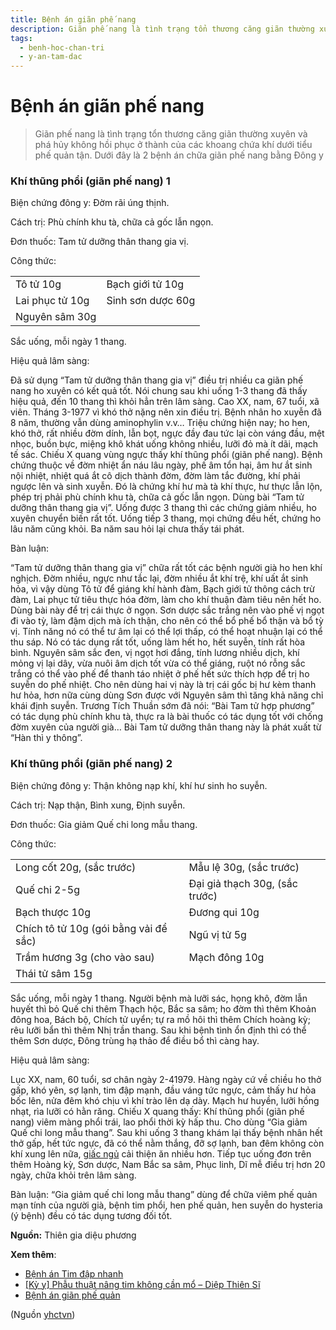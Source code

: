 ```yaml
---
title: Bệnh án giãn phế nang
description: Giãn phế nang là tình trạng tổn thương căng giãn thường xuyên và phá hủy không hồi phục ở thành của các khoang chứa khí dưới tiểu phế quản tận. Dưới đây là 2 bệnh án chữa giãn phế nang bằng Đông y
tags:
  - benh-hoc-chan-tri
  - y-an-tam-dac
---
```


# Bệnh án giãn phế nang 

> Giãn phế nang là tình trạng tổn thương căng giãn thường xuyên và phá hủy không hồi phục ở thành của các khoang chứa khí dưới tiểu phế quản tận. Dưới đây là 2 bệnh án chữa giãn phế nang bằng Đông y


### Khí thũng phổi (giãn phế nang) 1


Biện chứng đông y: Đờm rãi úng thịnh. 


Cách trị: Phù chính khu tà, chữa cả gốc lẫn ngọn. 


Đơn thuốc: Tam tử dưỡng thân thang gia vị.


Công thức:




|  |  |
| --- | --- |
| Tô tử 10g | Bạch giới tử 10g |
| Lai phục tử 10g | Sinh sơn dược 60g |
| Nguyên sâm 30g |  |


Sắc uống, mỗi ngày 1 thang.


Hiệu quả lâm sàng: 





Đã sử dụng “Tam tử dưỡng thân thang gia vị” điều trị nhiều ca giãn phế nang ho xuyên có kết quả tốt. Nói chung sau khi uống 1-3 thang đã thấy hiệu quả, đến 10 thang thì khỏi hẳn trên lâm sàng. Cao XX, nam, 67 tuổi, xã viên. Tháng 3-1977 vì khó thở nặng nên xin điều trị. Bệnh nhân ho xuyễn đã 8 năm, thường vẫn dùng aminophylin v.v… Triệu chứng hiện nay; ho hen, khó thở, rất nhiều đờm dính, lẫn bọt, ngực đầy đau tức lại còn váng đầu, mệt nhọc, buồn bực, miệng khô khát uống không nhiều, lưỡi đỏ mà ít dãi, mạch tế sác. Chiếu X quang vùng ngực thấy khí thũng phổi (giãn phế nang). Bệnh chứng thuộc về đờm nhiệt ẩn náu lâu ngày, phế âm tổn hại, âm hư ắt sinh nội nhiệt, nhiệt quá ắt cô dịch thành đờm, đờm làm tắc đường, khí phải ngược lên và sinh xuyễn. Đó là chứng khí hư mà tà khí thực, hư thực lẫn lộn, phép trị phải phù chính khu tà, chữa cả gốc lẫn ngọn. Dùng bài “Tam tử dưỡng thân thang gia vị”. Uống được 3 thang thì các chứng giảm nhiều, ho xuyên chuyển biến rất tốt. Uống tiếp 3 thang, mọi chứng đều hết, chứng ho lâu năm cũng khỏi. Ba năm sau hỏi lại chưa thấy tái phát.


Bàn luận: 


“Tam tử dưỡng thân thang gia vị” chữa rất tốt các bệnh người già ho hen khí nghịch. Đờm nhiều, ngực như tắc lại, đờm nhiều ắt khí trệ, khí uất ắt sinh hỏa, vì vậy dùng Tô tử để giáng khí hành đàm, Bạch giới tử thông cách trừ đàm, Lai phục tử tiêu thực hóa đờm, làm cho khí thuận đàm tiêu nên hết ho. Dùng bài này để trị cái thực ở ngọn. Sơn dược sắc trắng nên vào phế vị ngọt đi vào tỳ, làm đậm dịch mà ích thận, cho nên có thể bổ phế bổ thận và bổ tỳ vị. Tính năng nó có thể tư âm lại có thể lợi thấp, có thể hoạt nhuận lại có thể thu sáp. Nó có tác dụng rất tốt, uống làm hết ho, hết suyễn, tính rất hòa bình. Nguyên sâm sắc đen, vị ngọt hơi đắng, tính lương nhiều dịch, khí mỏng vị lại dây, vừa nuôi âm dịch tốt vừa có thể giáng, ruột nó rỗng sắc trắng có thể vào phế để thanh táo nhiệt ở phế hết sức thích hợp để trị ho suyễn do phế nhiệt. Cho nên dùng hai vị này là trị cái gốc bị hư kèm thanh hư hỏa, hơn nữa cùng dùng Sơn được với Nguyên sâm thì tăng khả năng chỉ khái định suyễn. Trương Tích Thuần sớm đã nói: “Bài Tam tử hợp phương” có tác dụng phù chính khu tà, thực ra là bài thuốc có tác dụng tốt với chống đờm xuyên của người già… Bài Tam tử dưỡng thân thang này là phát xuất từ “Hàn thì y thông”.


### Khí thũng phổi (giãn phế nang) 2


Biện chứng đông y: Thận không nạp khí, khí hư sinh ho suyễn. 


Cách trị: Nạp thận, Bình xung, Định suyễn. 


Đơn thuốc: Gia giảm Quế chi long mẫu thang.


Công thức: 




|  |  |
| --- | --- |
| Long cốt 20g, (sắc trước) | Mẫu lệ 30g, (sắc trước) |
| Quế chi 2-5g | Đại giả thạch 30g, (sắc trước) |
| Bạch thược 10g | Đương qui 10g |
| Chích tô tử 10g (gói bằng vải để sắc) | Ngũ vị tử 5g |
| Trầm hương 3g (cho vào sau) | Mạch đông 10g |
| Thái tử sâm 15g |  |


Sắc uống, mỗi ngày 1 thang. Người bệnh mà lưỡi sác, họng khô, đờm lẫn huyết thì bỏ Quế chi thêm Thạch hộc, Bắc sa sâm; ho đờm thì thêm Khoản đông hoa, Bách bộ, Chích tử uyển; tự ra mồ hôi thì thêm Chích hoàng kỳ; rêu lưỡi bẩn thì thêm Nhị trần thang. Sau khi bệnh tình ổn định thì có thể thêm Sơn dược, Đông trùng hạ thảo để điều bổ thì càng hay.


Hiệu quả lâm sàng: 


Lục XX, nam, 60 tuổi, sơ chân ngày 2-41979. Hàng ngày cứ về chiều ho thở gấp, khó yên, sợ lạnh, tim đập mạnh, đầu váng tức ngực, cảm thấy hư hỏa bốc lên, nửa đêm khó chịu vì khí trào lên dạ dày. Mạch hư huyền, lưỡi hồng nhạt, rìa lưỡi có hằn răng. Chiếu X quang thấy: Khí thũng phổi (giãn phế nang) viêm màng phổi trái, lao phổi thời kỳ hấp thu. Cho dùng “Gia giảm Quế chi long mẫu thang”. Sau khi uống 3 thang khám lại thấy bệnh nhân hết thở gấp, hết tức ngực, đã có thể nằm thắng, đỡ sợ lạnh, ban đêm không còn khí xung lên nữa, [giấc ngủ](/yhctvn/tri-hue-co-xua-suc-khoe-cua-giac-ngu/) cải thiện ăn nhiều hơn. Tiếp tục uống đơn trên thêm Hoàng kỳ, Sơn dược, Nam Bắc sa sâm, Phục linh, Dĩ mễ điều trị hơn 20 ngày, chữa khỏi trên lâm sàng.


Bàn luận: “Gia giảm quế chi long mẫu thang” dùng để chữa viêm phế quản mạn tính của người già, bệnh tim phổi, hen phế quản, hen suyễn do hysteria (ý bệnh) đều có tác dụng tương đối tốt.


**Nguồn:** Thiên gia diệu phương


**Xem thêm**:


* [Bệnh án Tim đập nhanh](/yhctvn/benh-an-tim-dap-nhanh/)
* [[Kỳ y] Phẫu thuật nâng tim không cần mổ – Diệp Thiên Sĩ](/yhctvn/ky-y-phau-thuat-nang-tim-khong-can-mo-diep-thien-si/)
* [Bệnh án giãn phế quản](/yhctvn/benh-an-gian-phe-quan/)

(Nguồn <a href="https://yhctvn.com/benh-an-gian-phe-nang/" target="_blank">yhctvn</a>)
